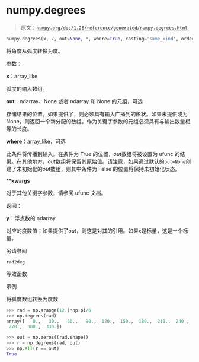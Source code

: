 # numpy.degrees

> 原文：[`numpy.org/doc/1.26/reference/generated/numpy.degrees.html`](https://numpy.org/doc/1.26/reference/generated/numpy.degrees.html)

```py
numpy.degrees(x, /, out=None, *, where=True, casting='same_kind', order='K', dtype=None, subok=True[, signature, extobj]) = <ufunc 'degrees'>
```

将角度从弧度转换为度。

参数：

**x**：array_like

弧度的输入数组。

**out**：ndarray、None 或者 ndarray 和 None 的元组，可选

存储结果的位置。如果提供了，则必须具有输入广播到的形状。如果未提供或为 None，则返回一个新分配的数组。作为关键字参数的元组必须具有与输出数量相等的长度。

**where**：array_like，可选

此条件将传播到输入。在条件为 True 的位置，*out*数组将被设置为 ufunc 的结果。在其他地方，*out*数组将保留其原始值。请注意，如果通过默认的`out=None`创建了未初始化的*out*数组，则其中条件为 False 的位置将保持未初始化状态。

****kwargs** 

对于其他关键字参数，请参阅 ufunc 文档。

返回：

**y**：浮点数的 ndarray

对应的度数值；如果提供了*out*，则这是对其的引用。如果*x*是标量，这是一个标量。

另请参阅

`rad2deg`

等效函数

示例

将弧度数组转换为度数

```py
>>> rad = np.arange(12.)*np.pi/6
>>> np.degrees(rad)
array([   0.,   30.,   60.,   90.,  120.,  150.,  180.,  210.,  240.,
 270.,  300.,  330.]) 
```

```py
>>> out = np.zeros((rad.shape))
>>> r = np.degrees(rad, out)
>>> np.all(r == out)
True 
```
